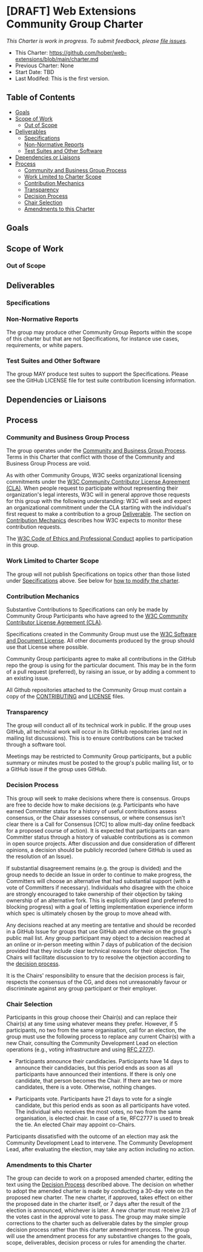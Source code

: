 # [DRAFT] Web Extensions Community Group Charter

*This Charter is work in progress. To submit feedback,
please [file issues](https://github.com/hober/web-extensions/issues).*

  * This Charter: https://github.com/hober/web-extensions/blob/main/charter.md
  * Previous Charter: None
  * Start Date: TBD
  * Last Modifed: This is the first version.

<!-- START doctoc generated TOC please keep comment here to allow auto update -->
<!-- DON'T EDIT THIS SECTION, INSTEAD RE-RUN doctoc TO UPDATE -->
## Table of Contents

- [Goals](#goals)
- [Scope of Work](#scope-of-work)
  - [Out of Scope](#out-of-scope)
- [Deliverables](#deliverables)
  - [Specifications](#specifications)
  - [Non-Normative Reports](#non-normative-reports)
  - [Test Suites and Other Software](#test-suites-and-other-software)
- [Dependencies or Liaisons](#dependencies-or-liaisons)
- [Process](#process)
  - [Community and Business Group Process](#community-and-business-group-process)
  - [Work Limited to Charter Scope](#work-limited-to-charter-scope)
  - [Contribution Mechanics](#contribution-mechanics)
  - [Transparency](#transparency)
  - [Decision Process](#decision-process)
  - [Chair Selection](#chair-selection)
  - [Amendments to this Charter](#amendments-to-this-charter)

<!-- END doctoc generated TOC please keep comment here to allow auto update -->

## Goals

## Scope of Work

### Out of Scope

## Deliverables

### Specifications

### Non-Normative Reports

The group may produce other Community Group Reports within the scope of
this charter but that are not Specifications, for instance use cases,
requirements, or white papers.

### Test Suites and Other Software

The group MAY produce test suites to support the Specifications. Please
see the GitHub LICENSE file for test suite contribution licensing
information.

## Dependencies or Liaisons

## Process

### Community and Business Group Process

The group operates under the [Community and Business
Group Process](https://www.w3.org/community/about/agreements/). Terms in this Charter that conflict with those of the
Community and Business Group Process are void.

As with other Community Groups, W3C seeks organizational licensing
commitments under the [W3C Community
Contributor License Agreement (CLA)](http://www.w3.org/community/about/agreements/cla/). When people request to
participate without representing their organization's legal interests,
W3C will in general approve those requests for this group with the
following understanding: W3C will seek and expect an organizational
commitment under the CLA starting with the individual's first request to
make a contribution to a group [Deliverable](#deliverables).
The section on [Contribution Mechanics](#contribution-mechanics) describes
how W3C expects to monitor these contribution requests.

The [W3C Code of
Ethics and Professional Conduct](https://www.w3.org/Consortium/cepc/) applies to participation in
this group.

### Work Limited to Charter Scope

The group will not publish Specifications on topics other than those
listed under [Specifications](#specifications) above. See
below for [how to modify the charter](#amendments-to-this-charter).

### Contribution Mechanics

Substantive Contributions to Specifications can only be made by Community
Group Participants who have agreed to the [W3C Community
Contributor License Agreement (CLA)](http://www.w3.org/community/about/agreements/cla/).

Specifications created in the Community Group must use the 
[W3C Software and Document License](http://www.w3.org/Consortium/Legal/2015/copyright-software-and-document). All other documents produced by
the group should use that License where possible.

Community Group participants agree to make all contributions in the
GitHub repo the group is using for the particular document. This may be
in the form of a pull request (preferred), by raising an issue, or by
adding a comment to an existing issue.

All Github repositories attached to the Community Group must contain a
copy of the [CONTRIBUTING](https://github.com/w3c/licenses/blob/master/CG-CONTRIBUTING.md)
and [LICENSE](https://github.com/w3c/licenses/blob/master/CG-LICENSE.md)
files.

### Transparency

The group will conduct all of its technical work in public. If the group
uses GitHub, all technical work will occur in its GitHub repositories
(and not in mailing list discussions). This is to ensure contributions
can be tracked through a software tool.

Meetings may be restricted to Community Group participants, but a public
summary or minutes must be posted to the group's public mailing list, or
to a GitHub issue if the group uses GitHub.

### Decision Process

This group will seek to make decisions where there is consensus. Groups
are free to decide how to make decisions (e.g. Participants who have
earned Committer status for a history of useful contributions assess
consensus, or the Chair assesses consensus, or where consensus isn't
clear there is a Call for Consensus [CfC] to allow multi-day online
feedback for a proposed course of action). It is expected that
participants can earn Committer status through a history of valuable
contributions as is common in open source projects. After discussion and
due consideration of different opinions, a decision should be publicly
recorded (where GitHub is used as the resolution of an Issue).

If substantial disagreement remains (e.g. the group is divided) and the
group needs to decide an Issue in order to continue to make progress, the
Committers will choose an alternative that had substantial support (with
a vote of Committers if necessary). Individuals who disagree with the
choice are strongly encouraged to take ownership of their objection by
taking ownership of an alternative fork. This is explicitly allowed (and
preferred to blocking progress) with a goal of letting implementation
experience inform which spec is ultimately chosen by the group to move
ahead with.

Any decisions reached at any meeting are tentative and should be recorded
in a GitHub Issue for groups that use GitHub and otherwise on the group's
public mail list. Any group participant may object to a decision reached
at an online or in-person meeting within 7 days of publication of the
decision provided that they include clear technical reasons for their
objection. The Chairs will facilitate discussion to try to resolve the
objection according to the [decision process](#decision-process).

It is the Chairs' responsibility to ensure that the decision process is
fair, respects the consensus of the CG, and does not unreasonably favour
or discriminate against any group participant or their employer.

### Chair Selection

Participants in this group choose their Chair(s) and can replace their
Chair(s) at any time using whatever means they prefer. However, if 5
participants, no two from the same organisation, call for an election,
the group must use the following process to replace any current Chair(s)
with a new Chair, consulting the Community Development Lead on election
operations (e.g., voting infrastructure and using [RFC 2777](https://tools.ietf.org/html/rfc2777)).

  * Participants announce their candidacies. Participants have 14 days to
    announce their candidacies, but this period ends as soon as all
    participants have announced their intentions. If there is only one
    candidate, that person becomes the Chair. If there are two or more
    candidates, there is a vote. Otherwise, nothing changes.

  * Participants vote. Participants have 21 days to vote for a single
    candidate, but this period ends as soon as all participants have voted.
    The individual who receives the most votes, no two from the same
    organisation, is elected chair. In case of a tie, RFC2777 is used to
    break the tie. An elected Chair may appoint co-Chairs.

Participants dissatisfied with the outcome of an election may ask the
Community Development Lead to intervene. The Community Development Lead,
after evaluating the election, may take any action including no action.

### Amendments to this Charter

The group can decide to work on a proposed amended charter, editing the
text using the [Decision Process](#decision-process) described above.
The decision on whether to adopt the amended charter is made by
conducting a 30-day vote on the proposed new charter. The new charter, if
approved, takes effect on either the proposed date in the charter itself,
or 7 days after the result of the election is announced, whichever is
later. A new charter must receive 2/3 of the votes cast in the approval
vote to pass. The group may make simple corrections to the charter such
as deliverable dates by the simpler group decision process rather than
this charter amendment process. The group will use the amendment process
for any substantive changes to the goals, scope, deliverables, decision
process or rules for amending the charter.
